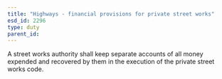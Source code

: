 ```yaml
---
title: "Highways - financial provisions for private street works"
esd_id: 2296
type: duty
parent_id:  
---
```


A street works authority shall keep separate accounts of all money expended and recovered by them in the execution of the private street works code.

